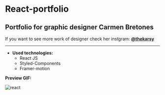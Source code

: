 # React-portfolio

## Portfolio for graphic designer Carmen Bretones 
  If you want to see more work of designer check her instgram:
  __[@thekarsy](https://instagram.com/thekarsy?igshid=e7ub9j1ukhd5)__
  
---
* __Used technologies:__
  * React JS
  * Styled-Components
  * Framer-motion
  
__Preview GIF:__

![react](https://user-images.githubusercontent.com/73307960/113580236-b59f3b80-9625-11eb-8e91-a15a2bebef2b.gif)
  
